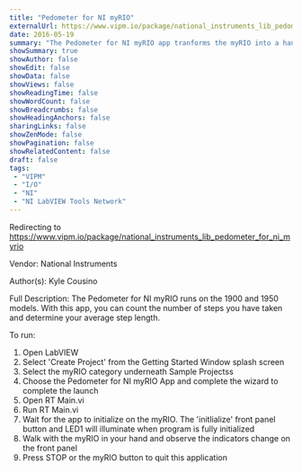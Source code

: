 ```yaml
---
title: "Pedometer for NI myRIO"
externalUrl: https://www.vipm.io/package/national_instruments_lib_pedometer_for_ni_myrio
date: 2016-05-19
summary: "The Pedometer for NI myRIO app tranforms the myRIO into a handheld pedometer that counts your steps and calculates your average step length."
showSummary: true
showAuthor: false
showEdit: false
showData: false
showViews: false
showReadingTime: false
showWordCount: false
showBreadcrumbs: false
showHeadingAnchors: false
sharingLinks: false
showZenMode: false
showPagination: false
showRelatedContent: false
draft: false
tags:
 - "VIPM"
 - "I/O"
 - "NI"
 - "NI LabVIEW Tools Network"
---
```


Redirecting to https://www.vipm.io/package/national_instruments_lib_pedometer_for_ni_myrio

Vendor: National Instruments

Author(s): Kyle Cousino
 
Full Description:
The Pedometer for NI myRIO runs on the 1900 and 1950 models. With this app, you can count the number of steps you have taken and determine your average step length.

To run:

1. Open LabVIEW
2. Select 'Create Project' from the Getting Started Window splash screen
3. Select the myRIO category underneath Sample Projectss
4. Choose the Pedometer for NI myRIO App and complete the wizard to complete the launch
5. Open RT Main.vi
6. Run RT Main.vi
7. Wait for the app to initialize on the myRIO. The 'initlialize' front panel button and LED1 will illuminate when program is fully initialized
8. Walk with the myRIO in your hand and observe the indicators change on the front panel
9. Press STOP or the myRIO button to quit this application